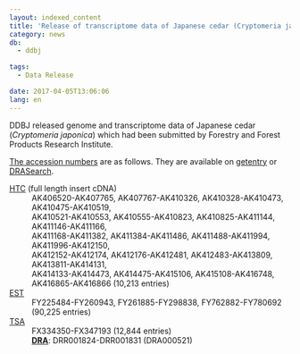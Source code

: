 ```yaml
---
layout: indexed_content
title: 'Release of transcriptome data of Japanese cedar (Cryptomeria japonica)'
category: news
db:
  - ddbj

tags:
  - Data Release

date: 2017-04-05T13:06:06
lang: en
---
```


<p>DDBJ released genome and transcriptome data of Japanese cedar (<em>Cryptomeria japonica</em>) which had been submitted by Forestry and Forest Products Research Institute. </p>

<p><a href="/documents/accessions.html">The accession numbers</a> are as follows. They are available on <a href="http://getentry.ddbj.nig.ac.jp/top-e.html">getentry</a> or <a href="http://ddbj.nig.ac.jp/DRASearch/">DRASearch</a>. </p>

<dl>
    <dt><a href="/ddbj/htc-e.html">HTC</a> (full length insert cDNA)</dt>
    <dd>AK406520-AK407765, AK407767-AK410326, AK410328-AK410473, AK410475-AK410519, <br>AK410521-AK410553, AK410555-AK410823, AK410825-AK411144, AK411146-AK411166, <br>AK411168-AK411382, AK411384-AK411486, AK411488-AK411994, AK411996-AK412150, <br>AK412152-AK412174, AK412176-AK412481, AK412483-AK413809, AK413811-AK414131, <br>AK414133-AK414473, AK414475-AK415106, AK415108-AK416748, AK416865-AK416866 (10,213 entries) </dd>
    <dt><a href="/ddbj/est-e.html">EST</a></dt>
    <dd>FY225484-FY260943, FY261885-FY298838, FY762882-FY780692 (90,225 entries) </dd>
    <dt><a href="/ddbj/tsa-e.html">TSA</a></dt>
    <dd>FX334350-FX347193 (12,844 entries) <br><strong><a href="/dra/index-e.html">DRA</a></strong>: DRR001824-DRR001831 (DRA000521) </dd>
</dl>
